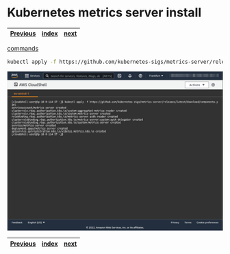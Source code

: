 # Kubernetes metrics server install
| [Previous](../04-kubectl-install/README.md) | [index](../README.md) | [next](../06-vpc-docker-install/README.md) |
| :--- | :--: | ---: |

[commands](05-metrics-server-cmd.txt)

```bash
kubectl apply -f https://github.com/kubernetes-sigs/metrics-server/releases/latest/download/components.yaml
```

<img src="05-metrics-server-00.png"/>

| [Previous](../04-kubectl-install/README.md) | [index](../README.md) | [next](../06-vpc-docker-install/README.md) |
| :--- | :--: | ---: |
